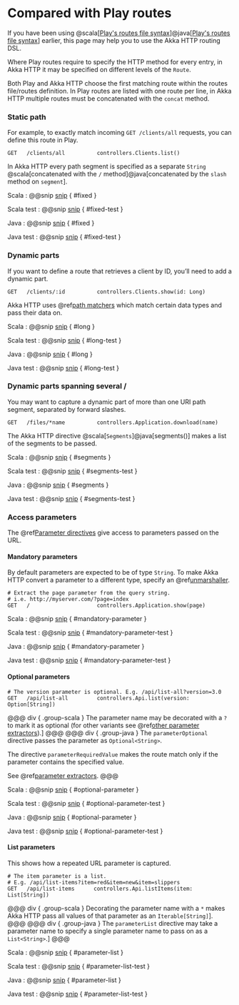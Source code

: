 # Compared with Play routes

If you have been using @scala[[Play's routes file syntax](https://www.playframework.com/documentation/2.8.x/ScalaRouting#The-routes-file-syntax)]@java[[Play's routes file syntax](https://www.playframework.com/documentation/2.8.x/JavaRouting#The-routes-file-syntax)] earlier, this page may help you to use the Akka HTTP routing DSL.

Where Play routes require to specify the HTTP method for every entry, in Akka HTTP it may be specified on different levels of the `Route`.

Both Play and Akka HTTP choose the first matching route within the routes file/routes definition. In Play routes are listed with one route per line, in Akka HTTP multiple routes must be concatenated with the `concat` method.

### Static path

For example, to exactly match incoming `GET /clients/all` requests, you can define this route in Play.

```
GET   /clients/all          controllers.Clients.list()
```

In Akka HTTP every path segment is specified as a separate `String` @scala[concatenated with the `/` method]@java[concatenated by the `slash` method on `segment`].

Scala
:   @@snip [snip](/docs/src/test/scala/docs/http/scaladsl/server/PlayRoutesComparisonSpec.scala) { #fixed }

Scala test
:   @@snip [snip](/docs/src/test/scala/docs/http/scaladsl/server/PlayRoutesComparisonSpec.scala) { #fixed-test }

Java
:   @@snip [snip](/docs/src/test/java/docs/http/javadsl/server/testkit/PlayRoutesComparisonTest.java) { #fixed }

Java test
:   @@snip [snip](/docs/src/test/java/docs/http/javadsl/server/testkit/PlayRoutesComparisonTest.java) { #fixed-test }


### Dynamic parts

If you want to define a route that retrieves a client by ID, you’ll need to add a dynamic part.

```
GET   /clients/:id          controllers.Clients.show(id: Long)
```

Akka HTTP uses @ref[path matchers](path-matchers.md#basic-pathmatchers) which match certain data types and pass their data on.

Scala
:   @@snip [snip](/docs/src/test/scala/docs/http/scaladsl/server/PlayRoutesComparisonSpec.scala) { #long }

Scala test
:   @@snip [snip](/docs/src/test/scala/docs/http/scaladsl/server/PlayRoutesComparisonSpec.scala) { #long-test }

Java
:   @@snip [snip](/docs/src/test/java/docs/http/javadsl/server/testkit/PlayRoutesComparisonTest.java) { #long }

Java test
:   @@snip [snip](/docs/src/test/java/docs/http/javadsl/server/testkit/PlayRoutesComparisonTest.java) { #long-test }


### Dynamic parts spanning several /

You may want to capture a dynamic part of more than one URI path segment, separated by forward slashes.

```
GET   /files/*name          controllers.Application.download(name)
```

The Akka HTTP directive @scala[`Segments`]@java[segments()] makes a list of the segments to be passed.

Scala
:   @@snip [snip](/docs/src/test/scala/docs/http/scaladsl/server/PlayRoutesComparisonSpec.scala) { #segments }

Scala test
:   @@snip [snip](/docs/src/test/scala/docs/http/scaladsl/server/PlayRoutesComparisonSpec.scala) { #segments-test }

Java
:   @@snip [snip](/docs/src/test/java/docs/http/javadsl/server/testkit/PlayRoutesComparisonTest.java) { #segments }

Java test
:   @@snip [snip](/docs/src/test/java/docs/http/javadsl/server/testkit/PlayRoutesComparisonTest.java) { #segments-test }


### Access parameters

The @ref[Parameter directives](directives/parameter-directives/index.md) give access to parameters passed on the URL.

#### Mandatory parameters

By default parameters are expected to be of type `String`. To make Akka HTTP convert a parameter to a different type, specify an @ref[unmarshaller](directives/parameter-directives/parameters.md#deserialized-parameter).

```
# Extract the page parameter from the query string.
# i.e. http://myserver.com/?page=index
GET   /                     controllers.Application.show(page)
```

Scala
:   @@snip [snip](/docs/src/test/scala/docs/http/scaladsl/server/PlayRoutesComparisonSpec.scala) { #mandatory-parameter }

Scala test
:   @@snip [snip](/docs/src/test/scala/docs/http/scaladsl/server/PlayRoutesComparisonSpec.scala) { #mandatory-parameter-test }

Java
:   @@snip [snip](/docs/src/test/java/docs/http/javadsl/server/testkit/PlayRoutesComparisonTest.java) { #mandatory-parameter }

Java test
:   @@snip [snip](/docs/src/test/java/docs/http/javadsl/server/testkit/PlayRoutesComparisonTest.java) { #mandatory-parameter-test }


#### Optional parameters
```
# The version parameter is optional. E.g. /api/list-all?version=3.0
GET   /api/list-all         controllers.Api.list(version: Option[String])
```

@@@ div { .group-scala }
The parameter name may be decorated with a `?` to mark it as optional (for other variants see @ref[other parameter extractors](directives/parameter-directives/parameters.md#description)).]
@@@
@@@ div { .group-java }
The `parameterOptional` directive passes the parameter as `Optional<String>`. 

The directive `parameterRequiredValue` makes the route match only if the parameter contains the specified value.

See @ref[parameter extractors](directives/parameter-directives/parameters.md).
@@@

Scala
:   @@snip [snip](/docs/src/test/scala/docs/http/scaladsl/server/PlayRoutesComparisonSpec.scala) { #optional-parameter }

Scala test
:   @@snip [snip](/docs/src/test/scala/docs/http/scaladsl/server/PlayRoutesComparisonSpec.scala) { #optional-parameter-test }

Java
:   @@snip [snip](/docs/src/test/java/docs/http/javadsl/server/testkit/PlayRoutesComparisonTest.java) { #optional-parameter }

Java test
:   @@snip [snip](/docs/src/test/java/docs/http/javadsl/server/testkit/PlayRoutesComparisonTest.java) { #optional-parameter-test }


#### List parameters

This shows how a repeated URL parameter is captured.

```
# The item parameter is a list.
# E.g. /api/list-items?item=red&item=new&item=slippers
GET   /api/list-items      controllers.Api.listItems(item: List[String])
```

@@@ div { .group-scala }
Decorating the parameter name with a `*` makes Akka HTTP pass all values of that parameter as an `Iterable[String]`].
@@@
@@@ div { .group-java }
The `parameterList` directive may take a parameter name to specify a single parameter name to pass on as a `List<String>`.]
@@@

Scala
:   @@snip [snip](/docs/src/test/scala/docs/http/scaladsl/server/PlayRoutesComparisonSpec.scala) { #parameter-list }

Scala test
:   @@snip [snip](/docs/src/test/scala/docs/http/scaladsl/server/PlayRoutesComparisonSpec.scala) { #parameter-list-test }

Java
:   @@snip [snip](/docs/src/test/java/docs/http/javadsl/server/testkit/PlayRoutesComparisonTest.java) { #parameter-list }

Java test
:   @@snip [snip](/docs/src/test/java/docs/http/javadsl/server/testkit/PlayRoutesComparisonTest.java) { #parameter-list-test }
